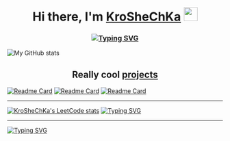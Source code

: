 <h1 align="center">Hi there, I'm <a href="https://github.com/KroSheChKa" target="_blank">KroSheChKa</a>
<img src="https://github.com/blackcater/blackcater/raw/main/images/Hi.gif" height="32"/></h1>
<h3 align="center"><a href="https://git.io/typing-svg"><img src="https://readme-typing-svg.demolab.com?font=Raleway&weight=300&size=27&duration=4200&pause=600&color=FFFFFF&center=true&vCenter=true&width=700&height=40&lines=A+self-taught+high+school+programmer" alt="Typing SVG" /></a></h3>

   ![My GitHub stats](https://github-readme-stats-sigma-five.vercel.app/api?username=KroSheChKa&hide=contribs,issues&count_private=true&show_icons=true&title_color=18f8f8&text_color=cfcfcf&bg_color=0d1117&border_color=161b22&border_radius=20&icon_color=e2dc5d&ring_color=e2dc5d&card_width=800&number_format=long)
<!---[![Top Langs](https://github-readme-stats-sigma-five.vercel.app/api/top-langs/?username=KroSheChKa&layout=default&title_color=f8f8f8&text_color=cfcfcf&bg_color=0d1117&border_color=161b22&border_radius=20&icon_color=e2dc5d&ring_color=e2dc5d&card_width=392&langs_count=2&number_format=long)](https://github.com/anuraghazra/github-readme-stats)--->

<h2 align="center">Really cool <a href="https://github.com/KroSheChKa?tab=repositories" target="_blank">projects</a></h2>

[![Readme Card](https://github-readme-stats-sigma-five.vercel.app/api/pin/?username=KroSheChKa&repo=BasketBot&layout=compact&title_color=18f8f8&text_color=cfcfcf&bg_color=0d1117&border_color=161b22&border_radius=20&icon_color=e2dc5d&ring_color=e2dc5d)](https://github.com/KroSheChKa/BasketBot) 
[![Readme Card](https://github-readme-stats-sigma-five.vercel.app/api/pin/?username=KroSheChKa&repo=PandaBot&layout=compact&title_color=18f8f8&text_color=cfcfcf&bg_color=0d1117&border_color=161b22&border_radius=20&icon_color=e2dc5d&ring_color=e2dc5d)](https://github.com/KroSheChKa/PandaBot) 
[![Readme Card](https://github-readme-stats-sigma-five.vercel.app/api/pin/?username=KroSheChKa&repo=FootBot&layout=compact&title_color=18f8f8&text_color=cfcfcf&bg_color=0d1117&border_color=161b22&border_radius=20&icon_color=e2dc5d&ring_color=e2dc5d)](https://github.com/KroSheChKa/FootBot)

---

[![KroSheChKa's LeetCode stats](https://leetcode-stats-six.vercel.app/api?username=KroSheChKa&theme=dark)](https://leetcode.com/KroSheChKa/)
<a href="https://git.io/typing-svg"><img src="https://readme-typing-svg.demolab.com?font=Raleway&weight=300&size=25&duration=4200&pause=1000&color=9fa2a5&vCenter=true&width=1100&height=40&lines=In+progress.+.+." alt="Typing SVG" /></a>

---

<a href="https://git.io/typing-svg"><img src="https://readme-typing-svg.demolab.com?font=Raleway&weight=300&size=35&duration=4200&pause=100&color=9595953E&vCenter=true&width=1100&height=40&lines=Loading+.+.+.+.+.+.+.+.+.+.+.+.+.+.+.+.+.+.+.+.+.+.+.+.+.+.+.+.+.+.+.+.+.+.+.+.+.+.+.+.+.+.+.+.+.+.+.+.+.+.+.+.+.+.+.+.+.+.+.+.+.+.+.+." alt="Typing SVG" /></a>

<!---
KroSheChKa/KroSheChKa is a ✨ special ✨ repository because its `README.md` (this file) appears on your GitHub profile.
You can click the Preview link to take a look at your changes.
--->
